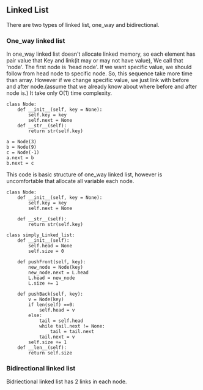 ## Linked List
There are two types of linked list, one_way and bidirectional.

### One_way linked list
In one_way linked list doesn't allocate linked memory, so each element has pair value that Key and link(it may or may not have value), We call that 'node'.
The first node is 'head node'.
If we want specific value, we should follow from head node to specific node. 
So, this sequence take more time than array. However if we change specific value, we just link with before and after node.(assume that we already know about where before and after node is.) It take only O(1) time complexity.

```
class Node:
    def __init__(self, key = None):
        self.key = key
        self.next = None
    def __str__(self):
        return str(self.key)

a = Node(3)
b = Node(9)
c = Node(-1)
a.next = b
b.next = c
```
This code is basic structure of one_way linked list, however is uncomfortable that allocate all variable each node.

```
class Node:
    def __init__(self, key = None):
        self.key = key
        self.next = None

    def __str__(self):
        return str(self.key)

class simply_Linked_list:
    def __init__(self):
        self.head = None
        self.size = 0

    def pushFront(self, key):
        new_node = Node(key)
        new_node.next = L.head
        L.head = new_node
        L.size += 1

    def pushBack(self, key):
        v = Node(key)
        if len(self) ==0: 
            self.head = v
        else: 
            tail = self.head
            while tail.next != None:
                tail = tail.next
            tail.next = v
        self.size += 1
    def __len__(self):
        return self.size

```
### Bidirectional linked list
Bidriectional linked list has 2 links in each node.
